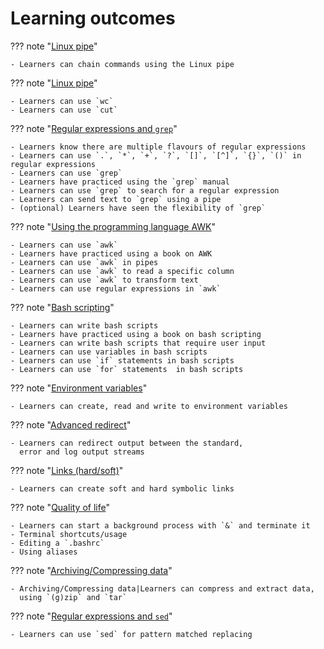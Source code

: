 # Learning outcomes

??? note "[Linux pipe](sessions/pipe.md)"

    - Learners can chain commands using the Linux pipe 

??? note "[Linux pipe](sessions/wc_cut.md)"

    - Learners can use `wc` 
    - Learners can use `cut` 

??? note "[Regular expressions and `grep`](sessions/regular_expressions_and_grep/README.md)"

    - Learners know there are multiple flavours of regular expressions
    - Learners can use `.`, `*`, `+`, `?`, `[]`, `[^]`, `{}`, `()` in regular expressions
    - Learners can use `grep`
    - Learners have practiced using the `grep` manual
    - Learners can use `grep` to search for a regular expression
    - Learners can send text to `grep` using a pipe
    - (optional) Learners have seen the flexibility of `grep`

??? note "[Using the programming language AWK](sessions/awk/README.md)"

    - Learners can use `awk`
    - Learners have practiced using a book on AWK
    - Learners can use `awk` in pipes
    - Learners can use `awk` to read a specific column
    - Learners can use `awk` to transform text
    - Learners can use regular expressions in `awk`

??? note "[Bash scripting](sessions/scripting/README.md)"

    - Learners can write bash scripts
    - Learners have practiced using a book on bash scripting
    - Learners can write bash scripts that require user input
    - Learners can use variables in bash scripts
    - Learners can use `if` statements in bash scripts
    - Learners can use `for` statements  in bash scripts

??? note "[Environment variables](sessions/env_vars.md)"

    - Learners can create, read and write to environment variables

??? note "[Advanced redirect](sessions/redirects.md)"

    - Learners can redirect output between the standard,
      error and log output streams

??? note "[Links (hard/soft)](sessions/symlinks.md)"

    - Learners can create soft and hard symbolic links

??? note "[Quality of life](sessions/quality.md)"

    - Learners can start a background process with `&` and terminate it
    - Terminal shortcuts/usage
    - Editing a `.bashrc`
    - Using aliases

??? note "[Archiving/Compressing data](sessions/arch.md)"

    - Archiving/Compressing data|Learners can compress and extract data,
      using `(g)zip` and `tar`

??? note "[Regular expressions and `sed`](sessions/sed.md)"

    - Learners can use `sed` for pattern matched replacing

